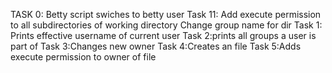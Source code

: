 TASK 0: Betty script swiches to betty user
Task 11: Add execute permission to all subdirectories of working directory
Change group name for dir
Task 1: Prints effective username of current user
Task 2:prints all groups a user is part of
Task 3:Changes new owner
Task 4:Creates an file
Task 5:Adds execute permission to owner of file
